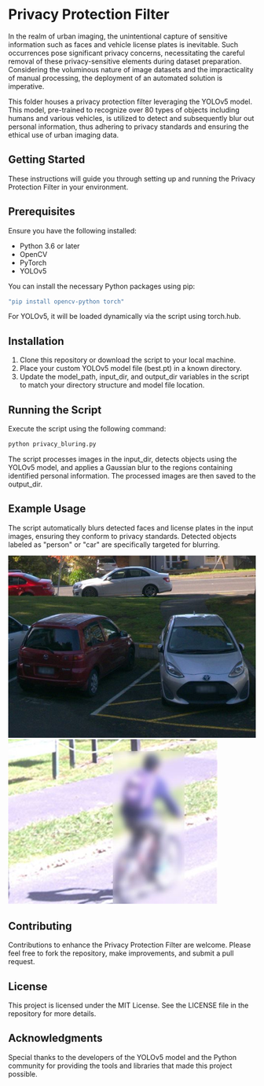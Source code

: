 # Privacy Protection Filter

In the realm of urban imaging, the unintentional capture of sensitive information such as faces and vehicle license plates is inevitable. Such occurrences pose significant privacy concerns, necessitating the careful removal of these privacy-sensitive elements during dataset preparation. Considering the voluminous nature of image datasets and the impracticality of manual processing, the deployment of an automated solution is imperative.

This folder houses a privacy protection filter leveraging the YOLOv5 model. This model, pre-trained to recognize over 80 types of objects including humans and various vehicles, is utilized to detect and subsequently blur out personal information, thus adhering to privacy standards and ensuring the ethical use of urban imaging data.

## Getting Started

These instructions will guide you through setting up and running the Privacy Protection Filter in your environment.

## Prerequisites

Ensure you have the following installed:

- Python 3.6 or later
- OpenCV
- PyTorch
- YOLOv5

You can install the necessary Python packages using pip:

```bash
"pip install opencv-python torch"
```

For YOLOv5, it will be loaded dynamically via the script using torch.hub.

## Installation

1. Clone this repository or download the script to your local machine.
2. Place your custom YOLOv5 model file (best.pt) in a known directory.
3. Update the model_path, input_dir, and output_dir variables in the script to match your directory structure and model file location.

## Running the Script

Execute the script using the following command:

```bash
python privacy_bluring.py
```

The script processes images in the input_dir, detects objects using the YOLOv5 model, and applies a Gaussian blur to the regions containing identified personal information. The processed images are then saved to the output_dir.

## Example Usage

The script automatically blurs detected faces and license plates in the input images, ensuring they conform to privacy standards. Detected objects labeled as "person" or "car" are specifically targeted for blurring.

![Example of outputs](https://github.com/Sami3610/BioVison/blob/main/Filters/Images/Privacy1.JPG)
![Example of outputs](https://github.com/Sami3610/BioVison/blob/main/Filters/Images/Privacy2.JPG)

## Contributing

Contributions to enhance the Privacy Protection Filter are welcome. Please feel free to fork the repository, make improvements, and submit a pull request.

## License

This project is licensed under the MIT License. See the LICENSE file in the repository for more details.

## Acknowledgments

Special thanks to the developers of the YOLOv5 model and the Python community for providing the tools and libraries that made this project possible.